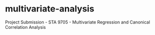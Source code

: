 # multivariate-analysis
Project Submission - STA 9705 - Multivariate Regression and Canonical Correlation Analysis
